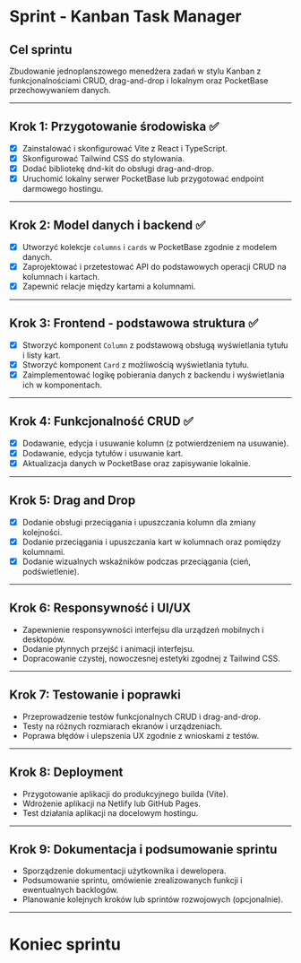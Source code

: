 # Sprint - Kanban Task Manager

## Cel sprintu
Zbudowanie jednoplanszowego menedżera zadań w stylu Kanban z funkcjonalnościami CRUD, drag-and-drop i lokalnym oraz PocketBase przechowywaniem danych.

---

## Krok 1: Przygotowanie środowiska ✅
- [x] Zainstalować i skonfigurować Vite z React i TypeScript.
- [x] Skonfigurować Tailwind CSS do stylowania.
- [x] Dodać bibliotekę dnd-kit do obsługi drag-and-drop.
- [x] Uruchomić lokalny serwer PocketBase lub przygotować endpoint darmowego hostingu.

---

## Krok 2: Model danych i backend ✅
- [x] Utworzyć kolekcje `columns` i `cards` w PocketBase zgodnie z modelem danych.
- [x] Zaprojektować i przetestować API do podstawowych operacji CRUD na kolumnach i kartach.
- [x] Zapewnić relacje między kartami a kolumnami.

---

## Krok 3: Frontend - podstawowa struktura ✅
- [x] Stworzyć komponent `Column` z podstawową obsługą wyświetlania tytułu i listy kart.
- [x] Stworzyć komponent `Card` z możliwością wyświetlania tytułu.
- [x] Zaimplementować logikę pobierania danych z backendu i wyświetlania ich w komponentach.

---

## Krok 4: Funkcjonalność CRUD ✅
- [x] Dodawanie, edycja i usuwanie kolumn (z potwierdzeniem na usuwanie).
- [x] Dodawanie, edycja tytułów i usuwanie kart.
- [x] Aktualizacja danych w PocketBase oraz zapisywanie lokalnie.

---

## Krok 5: Drag and Drop
- [x] Dodanie obsługi przeciągania i upuszczania kolumn dla zmiany kolejności.
- [x] Dodanie przeciągania i upuszczania kart w kolumnach oraz pomiędzy kolumnami.
- [x] Dodanie wizualnych wskaźników podczas przeciągania (cień, podświetlenie).

---

## Krok 6: Responsywność i UI/UX
- Zapewnienie responsywności interfejsu dla urządzeń mobilnych i desktopów.
- Dodanie płynnych przejść i animacji interfejsu.
- Dopracowanie czystej, nowoczesnej estetyki zgodnej z Tailwind CSS.

---

## Krok 7: Testowanie i poprawki
- Przeprowadzenie testów funkcjonalnych CRUD i drag-and-drop.
- Testy na różnych rozmiarach ekranów i urządzeniach.
- Poprawa błędów i ulepszenia UX zgodnie z wnioskami z testów.

---

## Krok 8: Deployment
- Przygotowanie aplikacji do produkcyjnego builda (Vite).
- Wdrożenie aplikacji na Netlify lub GitHub Pages.
- Test działania aplikacji na docelowym hostingu.

---

## Krok 9: Dokumentacja i podsumowanie sprintu
- Sporządzenie dokumentacji użytkownika i dewelopera.
- Podsumowanie sprintu, omówienie zrealizowanych funkcji i ewentualnych backlogów.
- Planowanie kolejnych kroków lub sprintów rozwojowych (opcjonalnie).

---

# Koniec sprintu
